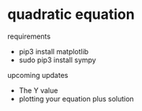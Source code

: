 # quadratic equation

requirements 
- pip3 install matplotlib
- sudo pip3 install sympy

upcoming updates
- The Y value
- plotting your equation plus solution
